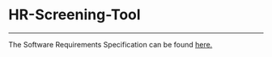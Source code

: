 # HR-Screening-Tool

---

The Software Requirements Specification can be found [here.](docs/SRS.md)
